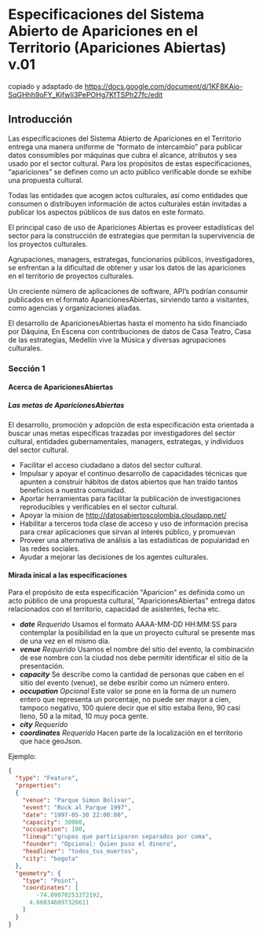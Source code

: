 # Especificaciones del Sistema Abierto de Apariciones en el Territorio (Apariciones Abiertas) v.01
copiado y adaptado de https://docs.google.com/document/d/1KF8KAio-SqGHhh9oFY_KjfwIi3PePOHg7KfTSPh27fc/edit

## Introducción
Las especificaciones del Sistema Abierto de Apariciones en el Territorio entrega una manera uniforme de “formato de intercambio” para publicar datos consumibles por máquinas que cubra el alcance, atributos y sea usado por el sector cultural.
Para los propósitos de estas especificaciones, “apariciones” se definen como un acto público verificable donde se exhibe una propuesta cultural.

Todas las entidades que acogen actos culturales, así como entidades que consumen o distribuyen información de actos culturales están invitadas a publicar los aspectos públicos de sus datos en este formato.

El principal caso de uso de Apariciones Abiertas es proveer estadísticas del sector para la construcción de estrategias que permitan la supervivencia de los proyectos culturales.

Agrupaciones, managers, estrategas, funcionarios públicos, investigadores, se enfrentan a la dificultad de obtener y usar los datos de las apariciones en el territorio de proyectos culturales.

Un creciente número de aplicaciones de software, API’s podrían consumir publicados en el formato AparicionesAbiertas, sirviendo tanto a visitantes, como agencias y organizaciones aliadas.

El desarrollo de AparicionesAbiertas hasta el momento ha sido financiado por Dáquina, En Escena con contribuciones de datos de Casa Teatro, Casa de las estrategias, Medellín vive la Música y diversas agrupaciones culturales.

### Sección 1
#### Acerca de AparicionesAbiertas

##### Las metas de AparicionesAbiertas
El desarrollo, promoción y adopción de esta especificación esta orientada a buscar unas metas específicas trazadas por investigadores del sector cultural, entidades gubernamentales, managers, estrategas, y individuos del sector cultural.
* Facilitar el acceso ciudadano a datos del sector cultural.
* Impulsar y apoyar el continuo desarrollo de capacidades técnicas que apunten a construir hábitos de datos abiertos que han traído tantos beneficios a nuestra comunidad.
* Aportar herramientas para facilitar la publicación de investigaciones reproducibles y verificables en el sector cultural.
* Apoyar la mision de http://datosabiertoscolombia.cloudapp.net/
* Habilitar a terceros toda clase de acceso y uso de información precisa para crear aplicaciones que sirvan al interés público, y promuevan
* Proveer una alternativa de análisis a las estadísticas de popularidad en las redes sociales.
* Ayudar a mejorar las decisiones de los agentes culturales.

#### Mirada inical a las especificaciones

Para el propósito de esta especificación "Aparicion" es definida como un acto público de una propuesta cultural, "AparicionesAbiertas" entrega datos relacionados con el territorio, capacidad de asistentes, fecha etc.

* ***date*** _Requerido_ Usamos el formato AAAA-MM-DD HH:MM:SS para contemplar la posibilidad en la que un proyecto cultural se presente mas de una vez en el mismo día.
* ***venue*** _Requerido_ Usamos el nombre del sitio del evento, la combinación de ese nombre con la ciudad nos debe permitir identificar el sitio de la presentación.
* ***capacity*** Se describe como la cantidad de personas que caben en el sitio del evento (venue), se debe esribir como un número entero.
* ***occupation*** _Opcional_ Este valor se pone en la forma de un numero entero que representa un porcentaje, no puede ser mayor a cien, tampoco negativo, 100 quiere decir que el sitio estaba lleno, 90 casi lleno, 50 a la mitad, 10 muy poca gente.
* ***city*** _Requerido_
* ***coordinates*** _Requerido_ Hacen parte de la localización en el territorio que hace geoJson.

Ejemplo:

```json
{
  "type": "Feature",
  "properties":
  {
    "venue": "Parque Simon Bolivar",
    "event": "Rock al Parque 1997",
    "date": "1997-05-30 22:00:00",
    "capacity": 30000,
    "occupation": 100,
    "lineup":"grupos que participaron separados por coma",
    "founder": "Opcional: Quien puso el dinero",
    "headliner": "todos_tus_muertos",
    "city": "bogota"
  },
  "geometry": {
    "type": "Point",
    "coordinates": [
        -74.09070253372192,
      4.660346097326611
    ]
  }
}

  ```
